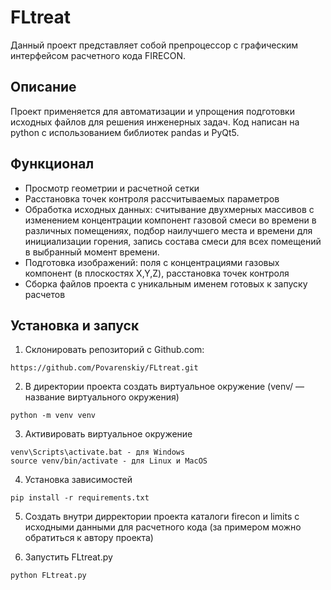 # FLtreat

Данный проект представляет собой препроцессор с графическим интерфейсом расчетного кода FIRECON.
 
## Описание 

Проект применяется для автоматизации и упрощения подготовки исходных файлов для решения инженерных задач.
Код написан на python с использованием библиотек pandas и PyQt5.

## Функционал
- Просмотр геометрии и расчетной сетки 
- Расстановка точек контроля рассчитываемых параметров  
- Обработка исходных данных: считывание двухмерных массивов с изменением концентрации компонент газовой смеси во времени в различных помещениях, подбор наилучшего места и времени для инициализации горения, запись состава смеси для всех помещений в выбранный момент времени. 
- Подготовка изображений: поля с концентрациями газовых компонент (в плоскостях X,Y,Z), расстановка точек контроля
- Сборка файлов проекта с уникальным именем готовых к запуску расчетов 

## Установка и запуск

1. Склонировать репозиторий с Github.com:
````
https://github.com/Povarenskiy/FLtreat.git
````

2. В директории проекта создать виртуальное окружение (venv/ — название виртуального окружения)
````
python -m venv venv
````

3. Активировать виртуальное окружение 
````
venv\Scripts\activate.bat - для Windows
source venv/bin/activate - для Linux и MacOS
````

4. Установка зависимостей
````
pip install -r requirements.txt
````
5. Создать внутри дирректории проекта каталоги firecon и limits с исходными данными для расчетного кода (за примером можно обратиться к автору проекта)

6. Запустить FLtreat.py
````
python FLtreat.py
````
